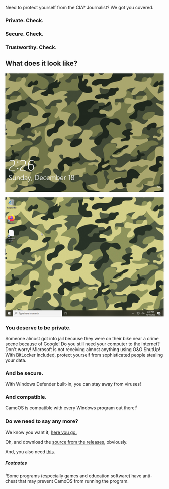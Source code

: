 Need to protect yourself from the CIA? Journalist? We got you covered.



### Private. Check.
### Secure. Check.
### Trustworthy. Check.

## What does it look like?
![](lockscreen.png)

![](desktop.png)

### You deserve to be private.
Someone almost got into jail because they were on their bike near a crime scene because of Google!
Do you still need your computer to the internet? Don't worry! Microsoft is not receiving almost anything using O&O ShutUp! With BitLocker included, protect yourself from sophisticated people stealing your data.
### And be secure.
With Windows Defender built-in, you can stay away from viruses!
### And compatible.
CamoOS is compatible with every Windows program out there!¹
### Do we need to say any more?
We know you want it, [here you go.](https://github.com/CamoOS/CamoOS#-how-do-i-create-a-camoos-iso)

Oh, and download the [source from the releases](https://github.com/CamoOS/CamoOS/tags), obviously.

And, you also need [this](https://archive.org/download/Windows10EnterpriseLTSC202164Bit/en-us_windows_10_enterprise_ltsc_2021_x64_dvd_d289cf96.iso).
##### Footnotes
¹Some programs (especially games and education software) have anti-cheat that may prevent CamoOS from running the program.
